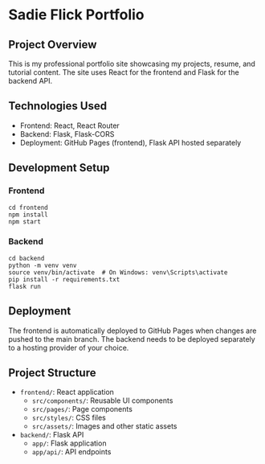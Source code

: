 # Sadie Flick Portfolio

## Project Overview
This is my professional portfolio site showcasing my projects, resume, and tutorial content. The site uses React for the frontend and Flask for the backend API.

## Technologies Used
- Frontend: React, React Router
- Backend: Flask, Flask-CORS
- Deployment: GitHub Pages (frontend), Flask API hosted separately

## Development Setup

### Frontend
```
cd frontend
npm install
npm start
```

### Backend
```
cd backend
python -m venv venv
source venv/bin/activate  # On Windows: venv\Scripts\activate
pip install -r requirements.txt
flask run
```

## Deployment
The frontend is automatically deployed to GitHub Pages when changes are pushed to the main branch. The backend needs to be deployed separately to a hosting provider of your choice.

## Project Structure
- `frontend/`: React application
  - `src/components/`: Reusable UI components
  - `src/pages/`: Page components
  - `src/styles/`: CSS files
  - `src/assets/`: Images and other static assets
- `backend/`: Flask API
  - `app/`: Flask application
  - `app/api/`: API endpoints
